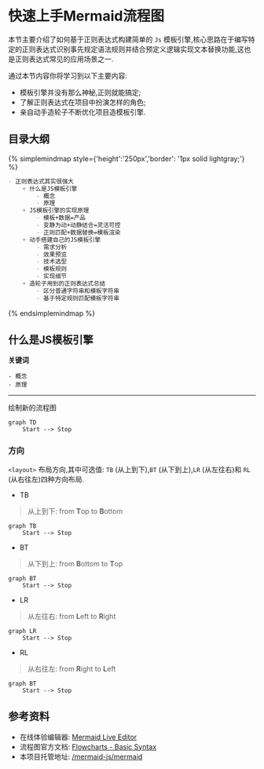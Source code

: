# 快速上手Mermaid流程图

本节主要介绍了如何基于正则表达式构建简单的 `Js` 模板引擎,核心思路在于编写特定的正则表达式识别事先规定语法规则并结合预定义逻辑实现文本替换功能,这也是正则表达式常见的应用场景之一.

通过本节内容你将学习到以下主要内容:

- 模板引擎并没有那么神秘,正则就能搞定;
- 了解正则表达式在项目中扮演怎样的角色;
- 亲自动手造轮子不断优化项目造模板引擎.

## 目录大纲

{% simplemindmap style={'height':'250px','border': '1px solid lightgray;'} %}
```markdown
- 正则表达式其实很强大
    + 什么是JS模板引擎
        - 概念
        - 原理
    + JS模板引擎的实现原理
        - 模板+数据=产品
        - 变静为动+动静结合=灵活可控
        - 正则匹配+数据替换=模板渲染
    + 动手搭建自己的JS模板引擎
        - 需求分析
        - 效果预览
        - 技术选型
        - 模板规则
        - 实现细节
    + 造轮子用到的正则表达式总结
        - 区分普通字符串和模板字符串
        - 基于特定规则匹配模板字符串
```
{% endsimplemindmap %}

## 什么是JS模板引擎

**关键词**

```mardown
- 概念
- 原理
```

---

绘制新的流程图

```
graph TD
    Start --> Stop
```

### 方向

`<layout>` 布局方向,其中可选值: `TB` (从上到下),`BT` (从下到上),`LR` (从左往右)和 `RL` (从右往左)四种方向布局.

- TB

> 从上到下: from **T**op to **B**ottom

```
graph TB
    Start --> Stop
```

- BT 

> 从下到上: from **B**ottom to **T**op

```
graph BT
    Start --> Stop
```

- LR

> 从左往右: from **L**eft to **R**ight

```
graph LR
    Start --> Stop
```

- RL

> 从右往左: from **R**ight to **L**eft

```
graph BT
    Start --> Stop
```

## 参考资料

- 在线体验编辑器: [Mermaid Live Editor](https://mermaid-js.github.io/mermaid-live-editor/)
- 流程图官方文档: [Flowcharts - Basic Syntax](https://mermaid-js.github.io/mermaid/#/flowchart)
- 本项目托管地址: [/mermaid-js/mermaid](https://github.com/mermaid-js/mermaid)
